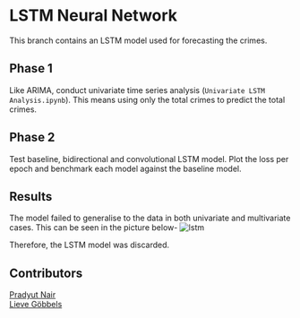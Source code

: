 # LSTM Neural Network

This branch contains an LSTM model used for forecasting the crimes.

## Phase 1 
Like ARIMA, conduct univariate time series analysis (`Univariate LSTM Analysis.ipynb`). This means using only the total crimes to predict the total crimes.

## Phase 2
Test baseline, bidirectional and convolutional LSTM model. Plot the loss per epoch and benchmark each model against the baseline model.

## Results
The model failed to generalise to the data in both univariate and multivariate cases. This can be seen in the picture below-
![lstm](https://user-images.githubusercontent.com/83001928/161606770-daf3e589-d1b9-4cac-95fc-3e0e2aee8d3e.png)

Therefore, the LSTM model was discarded.

## Contributors
[Pradyut Nair](https://github.com/pradyutnair) \
[Lieve Göbbels](https://github.com/Lieve2) 





